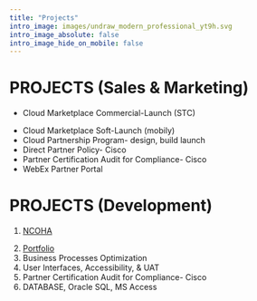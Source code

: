 ```yaml
---
title: "Projects"
intro_image: images/undraw_modern_professional_yt9h.svg
intro_image_absolute: false
intro_image_hide_on_mobile: false
---
```


# PROJECTS (Sales & Marketing)

- Cloud Marketplace Commercial-Launch (STC)

* Cloud Marketplace Soft-Launch (mobily)
* Cloud Partnership Program- design, build launch
* Direct Partner Policy- Cisco
* Partner Certification Audit for Compliance- Cisco
* WebEx Partner Portal

# PROJECTS (Development)

1. [NCOHA](#)

2) [Portfolio](https://zameerulhassan.github.io/myPortfolio/)
3) Business Processes Optimization
4) User Interfaces, Accessibility, & UAT
5) Partner Certification Audit for Compliance- Cisco
6) DATABASE, Oracle SQL, MS Access
